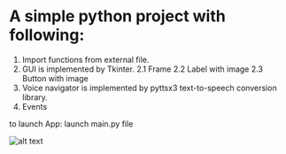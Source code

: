 # A simple python project with following:

1. Import functions from external file.
2. GUI is implemented by Tkinter.
  2.1 Frame
  2.2 Label with image
  2.3 Button with image
3. Voice navigator is implemented by pyttsx3 text-to-speech conversion library.
4. Events

to launch App: launch main.py file

![alt text](https://raw.githubusercontent.com/osalena/desktop-tutorial/master/pictures/diagram.png?token=AIDC25JIXDJKOHJADIE454C7TGTQA)
